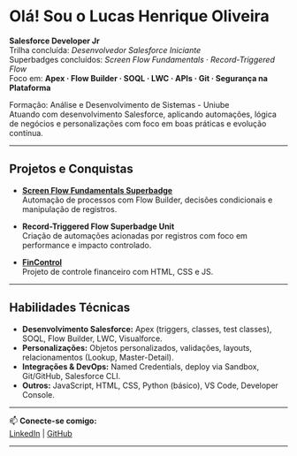 # Olá! Sou o Lucas Henrique Oliveira

 **Salesforce Developer Jr**  
 Trilha concluída: *Desenvolvedor Salesforce Iniciante*  
 Superbadges concluídos: *Screen Flow Fundamentals* · *Record-Triggered Flow*  
 Foco em: **Apex · Flow Builder · SOQL · LWC · APIs · Git · Segurança na Plataforma**

 Formação: Análise e Desenvolvimento de Sistemas - Uniube  
 Atuando com desenvolvimento Salesforce, aplicando automações, lógica de negócios e personalizações com foco em boas práticas e evolução contínua.

---

## Projetos e Conquistas

-  **[Screen Flow Fundamentals Superbadge](https://trailblazer.me/id/lucasolvr8)**  
  Automação de processos com Flow Builder, decisões condicionais e manipulação de registros.

-  **Record-Triggered Flow Superbadge Unit**  
  Criação de automações acionadas por registros com foco em performance e impacto controlado.

-  **[FinControl](https://github.com/lucasolvr8/FinControl)**  
  Projeto de controle financeiro com HTML, CSS e JS.

---

## Habilidades Técnicas

- **Desenvolvimento Salesforce:** Apex (triggers, classes, test classes), SOQL, Flow Builder, LWC, Visualforce.  
- **Personalizações:** Objetos personalizados, validações, layouts, relacionamentos (Lookup, Master-Detail).  
- **Integrações & DevOps:** Named Credentials, deploy via Sandbox, Git/GitHub, Salesforce CLI.  
- **Outros:** JavaScript, HTML, CSS, Python (básico), VS Code, Developer Console.

---

📫 **Conecte-se comigo:**  
[LinkedIn](https://www.linkedin.com/in/lucasolvr8) | [GitHub](https://github.com/lucasolvr8)

---


<!--
**lucasolvr8/lucasolvr8** is a ✨ _special_ ✨ repository because its `README.md` (this file) appears on your GitHub profile.

Here are some ideas to get you started:

- 🔭 I’m currently working on ...
- 🌱 I’m currently learning ...
- 👯 I’m looking to collaborate on ...
- 🤔 I’m looking for help with ...
- 💬 Ask me about ...
- 📫 How to reach me: ...
- 😄 Pronouns: ...
- ⚡ Fun fact: ...
-->
